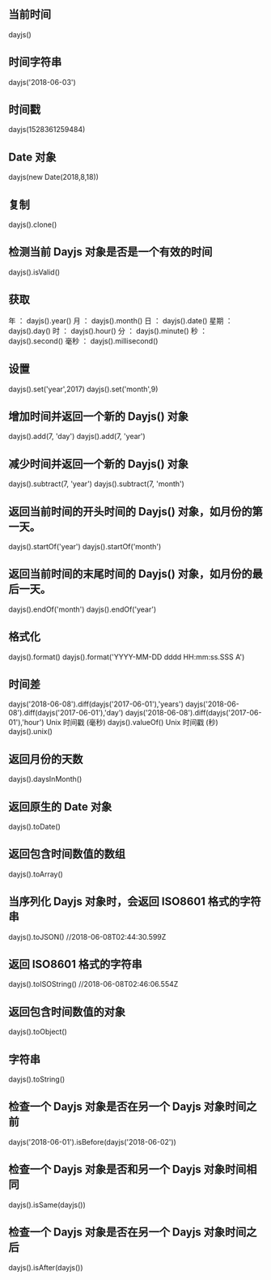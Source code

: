## 当前时间
dayjs()
## 时间字符串
dayjs('2018-06-03')
## 时间戳
dayjs(1528361259484)
## Date 对象
dayjs(new Date(2018,8,18))
## 复制
dayjs().clone()
## 检测当前 Dayjs 对象是否是一个有效的时间
dayjs().isValid()
## 获取
年 ： dayjs().year()
月 ： dayjs().month()
日 ： dayjs().date()
星期 ： dayjs().day()
时 ： dayjs().hour()
分 ： dayjs().minute()
秒 ： dayjs().second()
毫秒 ： dayjs().millisecond()
## 设置
dayjs().set('year',2017)
dayjs().set('month',9)
## 增加时间并返回一个新的 Dayjs() 对象
dayjs().add(7, 'day')
dayjs().add(7, 'year')
## 减少时间并返回一个新的 Dayjs() 对象
dayjs().subtract(7, 'year')
dayjs().subtract(7, 'month')
## 返回当前时间的开头时间的 Dayjs() 对象，如月份的第一天。
dayjs().startOf('year')
dayjs().startOf('month')
## 返回当前时间的末尾时间的 Dayjs() 对象，如月份的最后一天。
dayjs().endOf('month')
dayjs().endOf('year')
## 格式化
dayjs().format()
dayjs().format('YYYY-MM-DD dddd HH:mm:ss.SSS A')
## 时间差
dayjs('2018-06-08').diff(dayjs('2017-06-01'),'years')
dayjs('2018-06-08').diff(dayjs('2017-06-01'),'day')
dayjs('2018-06-08').diff(dayjs('2017-06-01'),'hour')
Unix 时间戳 (毫秒)
dayjs().valueOf()
Unix 时间戳 (秒)
dayjs().unix()
## 返回月份的天数
dayjs().daysInMonth()
## 返回原生的 Date 对象
dayjs().toDate()
## 返回包含时间数值的数组
dayjs().toArray()
## 当序列化 Dayjs 对象时，会返回 ISO8601 格式的字符串
dayjs().toJSON() //2018-06-08T02:44:30.599Z
## 返回 ISO8601 格式的字符串
dayjs().toISOString() //2018-06-08T02:46:06.554Z
## 返回包含时间数值的对象
dayjs().toObject()
## 字符串
dayjs().toString()
## 检查一个 Dayjs 对象是否在另一个 Dayjs 对象时间之前
dayjs('2018-06-01').isBefore(dayjs('2018-06-02'))
## 检查一个 Dayjs 对象是否和另一个 Dayjs 对象时间相同
dayjs().isSame(dayjs())
## 检查一个 Dayjs 对象是否在另一个 Dayjs 对象时间之后
dayjs().isAfter(dayjs())